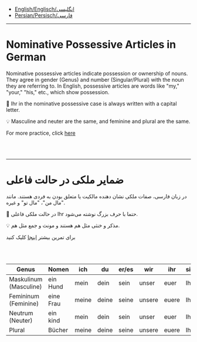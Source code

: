 - [English/Englisch/انگلیسی](#nominative-possessive-articles-in-german)
- [Persian/Persisch/فارسی](#ضمایر-ملکی-در-حالت-فاعلی)


--------------


# Nominative Possessive Articles in German

Nominative possessive articles indicate possession or ownership of nouns. They agree in gender (Genus) and number (Singular/Plural) with the noun they are referring to. In English, possessive articles are words like "my," "your," "his," etc., which show possession.

:memo: Ihr in the nominative possessive case is always written with a capital letter.

:bulb: Masculine and neuter are the same, and feminine and plural are the same.

For more practice, click [here](https://chatgpt.com/share/08679657-8092-4247-9aff-828c71dafcb2)

<br>
<br>

---------------
# ضمایر ملکی در حالت فاعلی

در زبان فارسی، صفات ملکی نشان دهنده مالکیت یا متعلق بودن به فردی هستند. مانند "مال من"، "مال تو" و غیره.

:memo: در حالت ملکی فاعلی Ihr حتما با حرف بزرگ نوشته می‌شود.

:bulb: مذکر و خنثی مثل هم هستند و مونث و جمع مثل هم.

برای تمرین بیشتر [اینجا](https://chatgpt.com/share/08679657-8092-4247-9aff-828c71dafcb2) کلیک کنید

<br>
<br>

<div align='center'>
  
|Genus| Nomen | ich | du | er/es | wir | ihr | sie/sie/Sie|
|---|---|---|---|---|---|---|---|
|Maskulinum (Masculine)| ein Hund| mein | dein | sein | unser| euer | Ihr |
|Femininum (Feminine)| eine Frau| meine |deine| seine| unsere | euere | Ihre |
|Neutrum (Neuter)| ein kind | mein | dein | sein| unser | euer | Ihr|
|Plural| Bücher| meine| deine|seine| unsere| euere| Ihre|

</div>
